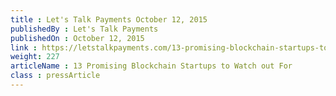 ```yaml
---
title : Let's Talk Payments October 12, 2015
publishedBy : Let's Talk Payments
publishedOn : October 12, 2015
link : https://letstalkpayments.com/13-promising-blockchain-startups-to-watch-out-for/
weight: 227
articleName : 13 Promising Blockchain Startups to Watch out For
class : pressArticle
---
```

